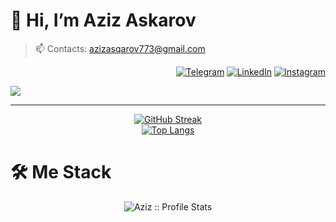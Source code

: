 

# 👋 Hi, I’m Aziz Askarov
> 📫 Contacts: azizasqarov773@gmail.com

<p align="end">
<a href="https://t.me/azizaskarow"><img alt="Telegram" src="https://img.shields.io/badge/telegram-gray?style=flat-square&logo=telegram"></a>
<a href="https://www.linkedin.com/in/azizaskarow/"><img alt="LinkedIn" src="https://img.shields.io/badge/LinkedIn-gray?style=flat-square&logo=linkedin"></a>
<a href="https://instagram.com/azizaskarovv"><img alt="Instagram" src="https://img.shields.io/badge/instagram-gray?style=flat-square&logo=instagram"></a>
</p>

[![](https://komarev.com/ghpvc/?username=azizaskarow&color=orange&label=Profile%20Views)](https://github.com/azizaskarow/azizaskarow)



--------------------------

<div align="center">

[![GitHub Streak](https://streak-stats.demolab.com/?user=azizaskarow&theme=swift)](https://github.com/azizaskarow/)<br/>
[![Top Langs](https://github-readme-stats.vercel.app/api/top-langs/?username=azizaskarow&text_color=black&text_bold=true&title_color=dark&bg_color=white&card_width=495px&hide=html,css)](https://github.com/azizaskarow/)</div>



<h1>🛠 Me Stack</h1>
<p align="center"><img src="https://github-readme-stats.vercel.app/api?username=azizaskarow&show_icons=true&theme=swift" alt="Aziz :: Profile Stats" /></p>




</div>
